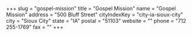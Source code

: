 +++
slug = "gospel-mission"
title = "Gospel Mission"
name = "Gospel Mission"
address = "500 Bluff Street"
cityIndexKey = "city-ia-sioux-city"
city = "Sioux City"
state = "IA"
postal = "51103"
website = ""
phone = "712 255-1769"
fax = ""
+++

